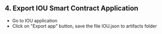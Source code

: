 
## 4. Export IOU Smart Contract Application

* Go to IOU application
* Click on "Export app" button, save the file IOU.json to artifacts folder